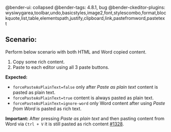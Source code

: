 @bender-ui: collapsed
@bender-tags: 4.8.1, bug
@bender-ckeditor-plugins: wysiwygarea,toolbar,undo,basicstyles,image2,font,stylescombo,format,blockquote,list,table,elementspath,justify,clipboard,link,pastefromword,pastetext

## Scenario:

Perform below scenario with both HTML and Word copied content.

1. Copy some rich content.
1. Paste to each editor using all 3 paste buttons.

**Expected:**
* `forcePasteAsPlainText=false` only after _Paste as plain text_ content is pasted as plain text.
* `forcePasteAsPlainText=true` content is always pasted as plain text.
* `forcePasteAsPlainText=ignore-word` only Word content after using _Paste from Word_ is pasted as rich text.

**Important:**
After pressing _Paste as plain text_ and then pasting content from Word via `Ctrl + V` it is still pasted
as rich content [#1328](https://github.com/ckeditor/ckeditor-dev/issues/1328).


